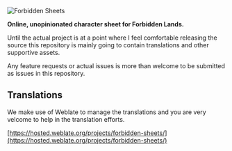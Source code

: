 ![Forbidden Sheets](https://raw.githubusercontent.com/lasseborly/forbidden-sheets/master/forbidden_sheets.png)

**Online, unopinionated character sheet for Forbidden Lands.**

Until the actual project is at a point where I feel comfortable releasing the
source this repository is mainly going to contain translations and other
supportive assets.

Any feature requests or actual issues is more than welcome to be submitted as
issues in this repository.

## Translations

We make use of Weblate to manage the translations and you are very velcome to
help in the translation efforts.

[https://hosted.weblate.org/projects/forbidden-sheets/](https://hosted.weblate.org/projects/forbidden-sheets/)
